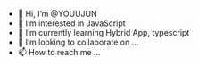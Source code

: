 - 👋 Hi, I’m @YOUUJUN
- 👀 I’m interested in JavaScript
- 🌱 I’m currently learning Hybrid App, typescript
- 💞️ I’m looking to collaborate on ...
- 📫 How to reach me ...

<!---
YOUUJUN/YOUUJUN is a ✨ special ✨ repository because its `README.md` (this file) appears on your GitHub profile.
You can click the Preview link to take a look at your changes.
--->
